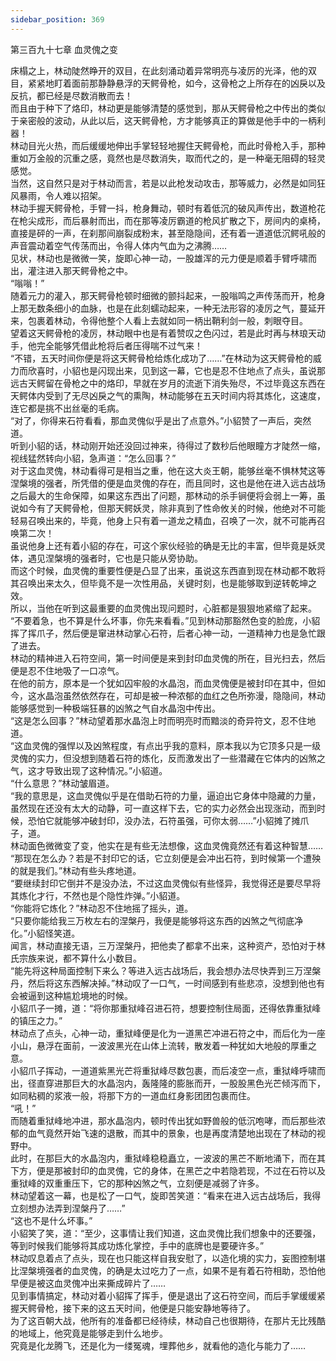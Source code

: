 ```yaml
---
sidebar_position: 369
---
```

 第三百九十七章 血灵傀之变


床榻之上，林动陡然睁开的双目，在此刻涌动着异常明亮与凌厉的光泽，他的双目，紧紧地盯着面前那静静悬浮的天鳄骨枪，如今，这骨枪之上所存在的凶戾以及反抗，都已经是尽数消散而去！  
而且由于种下了烙印，林动更是能够清楚的感觉到，那从天鳄骨枪之中传出的类似于亲密般的波动，从此以后，这天鳄骨枪，方才能够真正的算做是他手中的一柄利器！  
林动目光火热，而后缓缓地伸出手掌轻轻地握住天鳄骨枪，而此时骨枪入手，那种重如万金般的沉重之感，竟然也是尽数消失，取而代之的，是一种毫无阻碍的轻灵感觉。  
当然，这自然只是对于林动而言，若是以此枪发动攻击，那等威力，必然是如同狂风暴雨，令人难以招架。  
林动手握天鳄骨枪，手臂一抖，枪身舞动，顿时有着低沉的破风声传出，数道枪花在枪尖成形，而后暴射而出，而在那等凌厉霸道的枪风扩散之下，房间内的桌椅，直接是砰的一声，在刹那间崩裂成粉末，甚至隐隐间，还有着一道道低沉鳄吼般的声音震动着空气传荡而出，令得人体内气血为之沸腾……  
见状，林动也是微微一笑，旋即心神一动，一股雄浑的元力便是顺着手臂呼啸而出，灌注进入那天鳄骨枪之中。  
“嗡嗡！”  
随着元力的灌入，那天鳄骨枪顿时细微的颤抖起来，一股嗡鸣之声传荡而开，枪身上那无数条细小的血脉，也是在此刻蠕动起来，一种无法形容的凌厉之气，蔓延开来，包裹着林动，令得他整个人看上去就如同一柄出鞘利剑一般，刺眼夺目。  
望着这天鳄骨枪的凌厉，林动眼中也是有着赞叹之色闪过，若是此时再与林琅天动手，他完全能够凭借此枪将后者压得喘不过气来！  
“不错，五天时间你便是将这天鳄骨枪给炼化成功了……”在林动为这天鳄骨枪的威力而欣喜时，小貂也是闪现出来，见到这一幕，它也是忍不住地点了点头，虽说那远古天鳄留在骨枪之中的烙印，早就在岁月的流逝下消失殆尽，不过毕竟这东西在天鳄体内受到了无尽凶戾之气的熏陶，林动能够在五天时间内将其炼化，这速度，连它都是挑不出丝毫的毛病。  
“对了，你得来石符看看，那血灵傀似乎是出了点意外。”小貂赞了一声后，突然道。  
听到小貂的话，林动刚开始还没回过神来，待得过了数秒后他眼瞳方才陡然一缩，视线猛然转向小貂，急声道：“怎么回事？”  
对于这血灵傀，林动看得可是相当之重，他在这大炎王朝，能够丝毫不惧林梵这等涅槃境的强者，所凭借的便是血灵傀的存在，而且同时，这也是他在进入远古战场之后最大的生命保障，如果这东西出了问题，那林动的杀手锏便将会弱上一筹，虽说如今有了天鳄骨枪，但那天鳄妖灵，除非真到了性命攸关的时候，他绝对不可能轻易召唤出来的，毕竟，他身上只有着一道龙之精血，召唤了一次，就不可能再召唤第二次！  
虽说他身上还有着小貂的存在，可这个家伙经验的确是无比的丰富，但毕竟是妖灵体，遇见涅槃境的强者时，它也是只能从旁协助。  
而这个时候，血灵傀的重要性便是凸显了出来，虽说这东西直到现在林动都不敢将其召唤出来太久，但毕竟不是一次性用品，关键时刻，也是能够取到逆转乾坤之效。  
所以，当他在听到这最重要的血灵傀出现问题时，心脏都是狠狠地紧缩了起来。  
“不要着急，也不算是什么坏事，你先来看看。”见到林动那豁然色变的脸庞，小貂挥了挥爪子，然后便是窜进林动掌心石符，后者心神一动，一道精神力也是急忙跟了进去。  
林动的精神进入石符空间，第一时间便是来到封印血灵傀的所在，目光扫去，然后便是忍不住地吸了一口凉气。  
在他的前方，原本是一个犹如囚牢般的水晶泡，而血灵傀便是被封印在其中，但如今，这水晶泡虽然依然存在，可却是被一种浓郁的血红之色所弥漫，隐隐间，林动能够感觉到一种极端狂暴的凶煞之气自水晶泡中传出。  
“这是怎么回事？”林动望着那水晶泡上时而明亮时而黯淡的奇异符文，忍不住地道。  
“这血灵傀的强悍以及凶煞程度，有点出乎我的意料，原本我以为它顶多只是一级灵傀的实力，但没想到随着石符的炼化，反而激发出了一些潜藏在它体内的凶煞之气，这才导致出现了这种情况。”小貂道。  
“什么意思？”林动皱眉道。  
“我的意思是，这血灵傀似乎是在借助石符的力量，逼迫出它身体中隐藏的力量，虽然现在还没有太大的动静，可一直这样下去，它的实力必然会出现涨动，而到时候，恐怕它就能够冲破封印，没办法，石符虽强，可你太弱……”小貂摊了摊爪子，道。  
林动面色微微变了变，他实在是有些无法想像，这血灵傀竟然还有着这种智慧……  
“那现在怎么办？若是不封印它的话，它立刻便是会冲出石符，到时候第一个遭殃的就是我们。”林动有些头疼地道。  
“要继续封印它倒并不是没办法，不过这血灵傀似有些怪异，我觉得还是要尽早将其炼化才行，不然也是个隐性炸弹。”小貂道。  
“你能将它炼化？”林动忍不住地摇了摇头，道。  
“只要你能给我三万枚左右的涅槃丹，我便是能够将这东西的凶煞之气彻底净化。”小貂怪笑道。  
闻言，林动直接无语，三万涅槃丹，把他卖了都拿不出来，这种资产，恐怕对于林氏宗族来说，都不算什么小数目。  
“能先将这种局面控制下来么？等进入远古战场后，我会想办法尽快弄到三万涅槃丹，然后将这东西解决掉。”林动叹了一口气，一时间感到有些悲凉，没想到他也有会被逼到这种尴尬境地的时候。  
小貂爪子一摊，道：“将你那重狱峰召进石符，想要控制住局面，还得依靠重狱峰的镇压之力。”  
林动点了点头，心神一动，重狱峰便是化为一道黑芒冲进石符之中，而后化为一座小山，悬浮在面前，一波波黑光在山体上流转，散发着一种犹如大地般的厚重之意。  
小貂爪子挥动，一道道紫黑光芒将重狱峰尽数包裹，而后凌空一点，重狱峰呼啸而出，径直穿进那巨大的水晶泡内，轰隆隆的膨胀而开，一股股黑色光芒倾泻而下，如同粘稠的浆液一般，将那下方的一道血红身影团团包裹而住。  
“吼！”  
而随着重狱峰地冲进，那水晶泡内，顿时传出犹如野兽般的低沉咆哮，而后那些浓郁的血气竟然开始飞速的退散，而其中的景象，也是再度清楚地出现在了林动的视野中。  
此时，在那巨大的水晶泡内，重狱峰稳稳矗立，一波波的黑芒不断地涌下，而在其下方，便是那被封印的血灵傀，它的身体，在黑芒之中若隐若现，不过在石符以及重狱峰的双重重压下，它的那种凶煞之气，立刻便是减弱了许多。  
林动望着这一幕，也是松了一口气，旋即苦笑道：“看来在进入远古战场后，我得立刻想办法弄到涅槃丹了……”  
“这也不是什么坏事。”  
小貂笑了笑，道：“至少，这事情让我们知道，这血灵傀比我们想象中的还要强，等到时候我们能够将其成功炼化掌控，手中的底牌也是要硬许多。”  
林动叹息着点了点头，现在也只能这样自我安慰了，以造化境的实力，妄图控制堪比涅槃境强者的血灵傀，的确是太过吃力了一点，如果不是有着石符相助，恐怕他早便是被这血灵傀冲出来撕成碎片了……  
见到事情搞定，林动对着小貂挥了挥手，便是退出了这石符空间，而后手掌缓缓紧握天鳄骨枪，接下来的这五天时间，他便是只能安静地等待了。  
为了这百朝大战，他所有的准备都已经待续，林动自己也很期待，在那片无比残酷的地域上，他究竟是能够走到什么地步。  
究竟是化龙腾飞，还是化为一缕冤魂，埋葬他乡，就看他的造化与能力了……  
  
  
